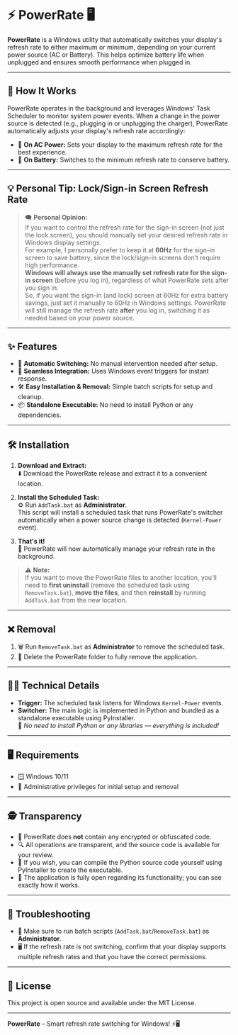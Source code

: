 # ⚡ PowerRate 🖥️

**PowerRate** is a Windows utility that automatically switches your display's refresh rate to either maximum or minimum, depending on your current power source (AC or Battery). This helps optimize battery life when unplugged and ensures smooth performance when plugged in.

---

## 🚀 How It Works

PowerRate operates in the background and leverages Windows' Task Scheduler to monitor system power events. When a change in the power source is detected (e.g., plugging in or unplugging the charger), PowerRate automatically adjusts your display's refresh rate accordingly:

- 🔌 **On AC Power:** Sets your display to the maximum refresh rate for the best experience.
- 🔋 **On Battery:** Switches to the minimum refresh rate to conserve battery.

---

## 💡 Personal Tip: Lock/Sign-in Screen Refresh Rate

> 🗨️ **Personal Opinion:**  
> If you want to control the refresh rate for the sign-in screen (not just the lock screen), you should manually set your desired refresh rate in Windows display settings.  
> For example, I personally prefer to keep it at **60Hz** for the sign-in screen to save battery, since the lock/sign-in screens don’t require high performance.  
> **Windows will always use the manually set refresh rate for the sign-in screen** (before you log in), regardless of what PowerRate sets after you sign in.  
> So, if you want the sign-in (and lock) screen at 60Hz for extra battery savings, just set it manually to 60Hz in Windows settings. PowerRate will still manage the refresh rate **after** you log in, switching it as needed based on your power source.

---

## ✨ Features

- 🤖 **Automatic Switching:** No manual intervention needed after setup.
- 🔄 **Seamless Integration:** Uses Windows event triggers for instant response.
- 🛠️ **Easy Installation & Removal:** Simple batch scripts for setup and cleanup.
- 📦 **Standalone Executable:** No need to install Python or any dependencies.

---

## 🛠️ Installation

1. **Download and Extract:**  
   ⬇️ Download the PowerRate release and extract it to a convenient location.

2. **Install the Scheduled Task:**  
   ⚙️ Run `AddTask.bat` as **Administrator**.  
   This script will install a scheduled task that runs PowerRate's switcher automatically when a power source change is detected (`Kernel-Power` event).

3. **That's it!**  
   🎉 PowerRate will now automatically manage your refresh rate in the background.

> ⚠️ **Note:**  
> If you want to move the PowerRate files to another location, you’ll need to **first uninstall** (remove the scheduled task using `RemoveTask.bat`), **move the files**, and then **reinstall** by running `AddTask.bat` from the new location.

---

## ❌ Removal

1. 🗑️ Run `RemoveTask.bat` as **Administrator** to remove the scheduled task.
2. 🧹 Delete the PowerRate folder to fully remove the application.

---

## 🧑‍💻 Technical Details

- **Trigger:** The scheduled task listens for Windows `Kernel-Power` events.
- **Switcher:** The main logic is implemented in Python and bundled as a standalone executable using PyInstaller.  
  🐍 _No need to install Python or any libraries — everything is included!_

---

## 🖥️ Requirements

- 🪟 Windows 10/11
- 🔑 Administrative privileges for initial setup and removal

---

## 🕵️ Transparency

- 🚫 PowerRate does **not** contain any encrypted or obfuscated code.  
- 🔍 All operations are transparent, and the source code is available for your review.
- 🐍 If you wish, you can compile the Python source code yourself using PyInstaller to create the executable.
- 📖 The application is fully open regarding its functionality; you can see exactly how it works.

---

## 🛟 Troubleshooting

- 👮 Make sure to run batch scripts (`AddTask.bat`/`RemoveTask.bat`) as **Administrator**.
- 🖥️ If the refresh rate is not switching, confirm that your display supports multiple refresh rates and that you have the correct permissions.

---

## 📄 License

This project is open source and available under the MIT License.

---

**PowerRate** – Smart refresh rate switching for Windows! ⚡🖥️